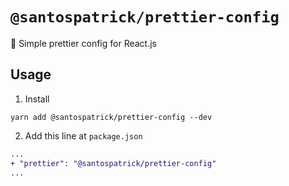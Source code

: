 # `@santospatrick/prettier-config`
:nail_care: Simple prettier config for React.js

## Usage

1. Install
```
yarn add @santospatrick/prettier-config --dev
```

2. Add this line at `package.json`
```diff
...
+ "prettier": "@santospatrick/prettier-config"
...
```